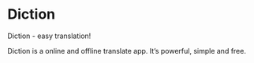 # Diction
Diction - easy translation!

Diction is a online and offline translate app. It’s powerful, simple and free.
